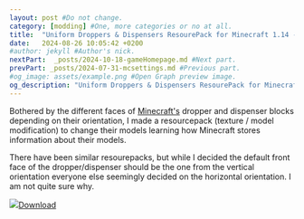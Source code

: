 ```yaml
---
layout: post #Do not change.
category: [modding] #One, more categories or no at all.
title:  "Uniform Droppers & Dispensers ResourePack for Minecraft 1.14 - 1.21"
date:   2024-08-26 10:05:42 +0200
#author: jekyll #Author's nick.
nextPart:  _posts/2024-10-18-gameHomepage.md #Next part.
prevPart: _posts/2024-07-31-mcsettings.md #Previous part.
#og_image: assets/example.png #Open Graph preview image.
og_description: "Uniform Droppers & Dispensers ResourePack for Minecraft." #Open Graph description.
---
```


Bothered by the different faces of [Minecraft's](https://minecraft.com) dropper and dispenser blocks depending on their orientation, I made a resourcepack (texture / model modification) to change their models learning how Minecraft stores information about their models.

There have been similar resourepacks, but while I decided the default front face of the dropper/dispenser should be the one from the vertical orientation everyone else seemingly decided on the horizontal orientation. I am not quite sure why.

<div class='sx-button'>
  <a href='https://modrinth.com/resourcepack/uniformdroppers' class='sx-button__content red'>
    <img src='/assets/img/icons/down_arrow.svg'/>Download
  </a>
</div>